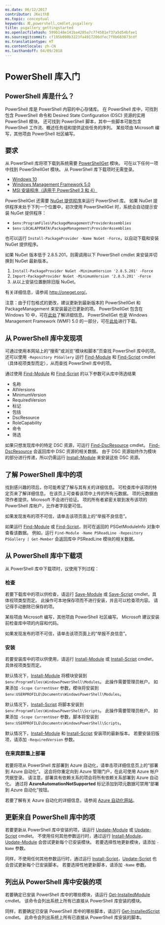 ```yaml
---
ms.date: 06/12/2017
contributor: JKeithB
ms.topic: conceptual
keywords: 库,powershell,cmdlet,psgallery
title: psgallery_gettingstarted
ms.openlocfilehash: 599b148e141ba4205a7c774581e737a5d54bfae1
ms.sourcegitcommit: cf195b090b3223fa4917206dfec7f0b603873cdf
ms.translationtype: HT
ms.contentlocale: zh-CN
ms.lasthandoff: 04/09/2018
---
```

# <a name="get-started-with-the-powershell-gallery"></a>PowerShell 库入门

## <a name="what-is-the-powershell-gallery"></a>PowerShell 库是什么？

PowerShell 库是 PowerShell 内容的中心存储库。
在 PowerShell 库中，可找到包含 PowerShell 命令和 Desired State Configuration (DSC) 资源的实用 PowerShell 模块。 还可找到 PowerShell 脚本，其中一些脚本可能包含 PowerShell 工作流、概述任务组和提供这些任务的序列。
某些项由 Microsoft 编写，其他项由 PowerShell 社区编写。

## <a name="requirements"></a>要求

从 PowerShell 库将项下载到系统需要 [PowerShellGet](http://go.microsoft.com/fwlink/?LinkID=760387&clcid=0x409) 模块。 可在以下任何一项中找到 PowerShellGet 模块。 从 PowerShell 库下载项时无需登录。

-   [Windows 10](http://go.microsoft.com/fwlink/?LinkID=624830&clcid=0x409)
-   [Windows Management Framework 5.0](http://go.microsoft.com/fwlink/?LinkId=398175)
-   [MSI 安装程序（适用于 PowerShell 3 和 4）](http://go.microsoft.com/fwlink/?LinkID=746217&clcid=0x409)

PowerShellGet 还需要 [NuGet 提供程序](http://go.microsoft.com/fwlink/?LinkId=722208)来运行 PowerShell 库。 如果 NuGet 提供程序未处于下列一个位置中，初次使用 PowerShellGet 时，系统会自动提示安装 NuGet 提供程序：

- `$env:ProgramFiles\PackageManagement\ProviderAssemblies`
- `$env:LOCALAPPDATA\PackageManagement\ProviderAssemblies`

也可以运行 `Install-PackageProvider -Name NuGet -Force`，以自动下载和安装 NuGet 提供程序。


如果 NuGet 版本低于 2.8.5.201，则需调用以下 PowerShell cmdlet 来安装并切换到 NuGet 最新版本。

1.  `Install-PackageProvider NuGet -MinimumVersion '2.8.5.201' -Force`
2.  `Import-PackageProvider NuGet -MinimumVersion '2.8.5.201' -Force`
3.  从以上安装位置删除旧版 NuGet。

有关详细信息，请参阅 <http://oneget.org/>。


注意：由于打包格式的更改，建议更新到最新版本的 PowerShellGet 和 PackageManagement 来安装最近已更新的项。 PowerShellGet 包含在 Windows 10 中，可在[此处](http://go.microsoft.com/fwlink/?LinkID=624830&clcid=0x409)了解详细信息。
PowerShellGet 也是 Windows Management Framework (WMF) 5.0 的一部分，可在[此处](http://go.microsoft.com/fwlink/?LinkId=398175)进行下载。

## <a name="discovering-items-from-the-powershell-gallery"></a>从 PowerShell 库中发现项

可通过使用本网站上的“搜索”或浏览“模块和脚本”页查找 PowerShell 库中的项。 还可以使用 `-Repository PSGallery` 运行 [Find-Module](https://go.microsoft.com/fwlink/?LinkId=821658) 和 [Find-Script](https://go.microsoft.com/fwlink/?LinkId=822322) cmdlet（具体视项类型而定），从而查找 PowerShell 库中的项。

通过使用 [Find-Module](https://go.microsoft.com/fwlink/?LinkId=821658) 和 [Find-Script](https://go.microsoft.com/fwlink/?LinkId=822322) 的以下参数可从库中筛选结果

- 名称
- AllVersions
- MinimumVersion
- RequiredVersion
- 标记
- 包括
- DscResource
- RoleCapability
- 命令
- 筛选

如果只想发现库中的特定 DSC 资源，可运行 [Find-DscResource](https://go.microsoft.com/fwlink/?LinkId=517196) cmdlet。
[Find-DscResource](https://go.microsoft.com/fwlink/?LinkId=517196) 会返回库中 DSC 资源的相关数据。 由于 DSC 资源始终作为模块的部分进行传递，所以仍需运行 [Install-Module](https://go.microsoft.com/fwlink/?LinkId=821663) 来安装这些 DSC 资源。

## <a name="learning-about-items-in-the-powershell-gallery"></a>了解 PowerShell 库中的项

找到感兴趣的项后，你可能希望了解与其有关的详细信息。 可检查库中该项的特定页来了解详细信息。 在该页上可查看该项中上传的所有元数据。 项的元数据由项作者提供，Microsoft 不会进行验证。 项的所有者紧密关联到发布该项的 PowerShell 库帐户，比作者字段更可信。

如果发现发布的项不可信，请单击该项页面上的“举报不良信息”。

如果运行 [Find-Module](https://go.microsoft.com/fwlink/?LinkId=821658) 或 [Find-Script](https://go.microsoft.com/fwlink/?LinkId=822322)，则可在返回的 PSGetModuleInfo 对象中查看该数据。
例如，运行 `Find-Module -Name PSReadLine -Repository PSGallery | Get-Member` 会返回库中 PSReadLine 模块的相关数据。

## <a name="downloading-items-from-the-powershell-gallery"></a>从 PowerShell 库中下载项

从 PowerShell 库中下载项时，议使用下列过程：

### <a name="inspect"></a>检查

若要下载库中的项以供检查，请运行 [Save-Module](https://go.microsoft.com/fwlink/?LinkId=821669) 或 [Save-Script](https://go.microsoft.com/fwlink/?LinkId=822334) cmdlet，具体视项类型而定。 此操作可本地保存项而不进行安装，并且可以检查项内容。 请记得手动删除已保存的项。

某些项由 Microsoft 编写，其他项由 PowerShell 社区编写。 Microsoft 建议安装前检查库中项的内容和代码。

如果发现发布的项不可信，请单击该项页面上的“举报不良信息”。

### <a name="install"></a>安装

若要安装库中的项以供使用，请运行 [Install-Module](https://go.microsoft.com/fwlink/?LinkId=821663) 或 [Install-Script](https://go.microsoft.com/fwlink/?LinkId=822327) cmdlet，具体视项类型而定。

默认情况下，[Install-Module](https://go.microsoft.com/fwlink/?LinkId=821663) 将模块安装到 `$env:ProgramFiles\WindowsPowerShell\Modules`。 此操作需要管理员帐户。 如果添加 `-Scope
CurrentUser` 参数，模块将安装到 `$env:USERPROFILE\Documents\WindowsPowerShell\Modules`。

默认情况下，[Install-Script](https://go.microsoft.com/fwlink/?LinkId=822327) 将脚本安装到 `$env:ProgramFiles\WindowsPowerShell\Scripts`。 此操作需要管理员帐户。 如果添加 `-Scope
CurrentUser` 参数，脚本将安装到 `$env:USERPROFILE\Documents\WindowsPowerShell\Scripts`。

默认情况下，[Install-Module](https://go.microsoft.com/fwlink/?LinkId=821663) 和 [Install-Script](https://go.microsoft.com/fwlink/?LinkId=822327) 安装项的最新版本。 若要安装旧版项，请添加 `-RequiredVersion` 参数。

### <a name="deploy"></a>在来宾群集上部署

若要将项从 PowerShell 库部署到 Azure 自动化，请单击项详细信息页上的“部署到 Azure 自动化”。 这会将你重定向到 Azure 管理门户，在此可使用 Azure 帐户凭据登录。 请注意，部署具有依赖关系的项会将所有依赖关系部署到 Azure 自动化。 通过将 **AzureAutomationNotSupported** 标记添加到项元数据可禁用“部署到 Azure 自动化”按钮。

若要了解有关 Azure 自动化的详细信息，请参阅 [Azure 自动化网站](http://azure.microsoft.com/services/automation/)。

## <a name="updating-items-from-the-powershell-gallery"></a>更新来自 PowerShell 库中的项

若要更新从 PowerShell 库中安装的项，请运行 [Update-Module](https://go.microsoft.com/fwlink/?LinkID=398576) 或 [Update-Script](http://go.microsoft.com/fwlink/?LinkId=619787) cmdlet。 不使用任何其他参数运行时，通过运行 [Install-Module](https://go.microsoft.com/fwlink/?LinkId=821663)，[Update-Module](https://go.microsoft.com/fwlink/?LinkID=398576) 会尝试更新每个已安装模块。
若要选择性地更新模块，请添加 `-Name` 参数。

同样，不使用任何其他参数运行时，通过运行 [Install-Script](https://go.microsoft.com/fwlink/?LinkId=822327)，[Update-Script](http://go.microsoft.com/fwlink/?LinkId=619787) 也会尝试更新每个已安装脚本。
若要选择性地更新脚本，请添加 `-Name` 参数。

## <a name="list-items-that-you-have-installed-from-the-powershell-gallery"></a>列出从 PowerShell 库中安装的项

若要确定已安装 PowerShell 库中的哪些模块，请运行 [Get-InstalledModule](https://go.microsoft.com/fwlink/?LinkId=526863) cmdlet。 该命令会列出系统上所有已直接从 PowerShell 库安装的模块。

同样，若要确定已安装 PowerShell 库中的哪些脚本，请运行 [Get-InstalledScript](https://go.microsoft.com/fwlink/?LinkId=619790) cmdlet。 此命令会列出系统上所有已直接从 PowerShell 库安装的脚本。